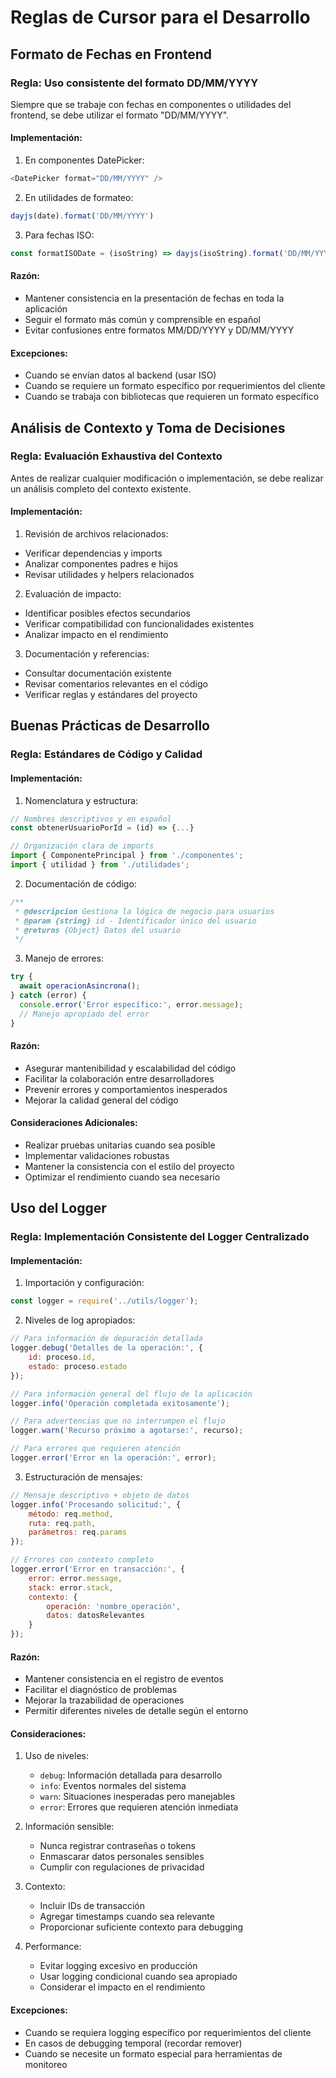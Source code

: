 # Reglas de Cursor para el Desarrollo

## Formato de Fechas en Frontend

### Regla: Uso consistente del formato DD/MM/YYYY
Siempre que se trabaje con fechas en componentes o utilidades del frontend, se debe utilizar el formato "DD/MM/YYYY".

#### Implementación:
1. En componentes DatePicker:
```javascript
<DatePicker format="DD/MM/YYYY" />
```

2. En utilidades de formateo:
```javascript
dayjs(date).format('DD/MM/YYYY')
```

3. Para fechas ISO:
```javascript
const formatISODate = (isoString) => dayjs(isoString).format('DD/MM/YYYY');
```

#### Razón:
- Mantener consistencia en la presentación de fechas en toda la aplicación
- Seguir el formato más común y comprensible en español
- Evitar confusiones entre formatos MM/DD/YYYY y DD/MM/YYYY

#### Excepciones:
- Cuando se envían datos al backend (usar ISO)
- Cuando se requiere un formato específico por requerimientos del cliente
- Cuando se trabaja con bibliotecas que requieren un formato específico 

## Análisis de Contexto y Toma de Decisiones

### Regla: Evaluación Exhaustiva del Contexto
Antes de realizar cualquier modificación o implementación, se debe realizar un análisis completo del contexto existente.

#### Implementación:
1. Revisión de archivos relacionados:
- Verificar dependencias y imports
- Analizar componentes padres e hijos
- Revisar utilidades y helpers relacionados

2. Evaluación de impacto:
- Identificar posibles efectos secundarios
- Verificar compatibilidad con funcionalidades existentes
- Analizar impacto en el rendimiento

3. Documentación y referencias:
- Consultar documentación existente
- Revisar comentarios relevantes en el código
- Verificar reglas y estándares del proyecto

## Buenas Prácticas de Desarrollo

### Regla: Estándares de Código y Calidad

#### Implementación:
1. Nomenclatura y estructura:
```javascript
// Nombres descriptivos y en español
const obtenerUsuarioPorId = (id) => {...}

// Organización clara de imports
import { ComponentePrincipal } from './componentes';
import { utilidad } from './utilidades';
```

2. Documentación de código:
```javascript
/**
 * @descripcion Gestiona la lógica de negocio para usuarios
 * @param {string} id - Identificador único del usuario
 * @returns {Object} Datos del usuario
 */
```

3. Manejo de errores:
```javascript
try {
  await operacionAsincrona();
} catch (error) {
  console.error('Error específico:', error.message);
  // Manejo apropiado del error
}
```

#### Razón:
- Asegurar mantenibilidad y escalabilidad del código
- Facilitar la colaboración entre desarrolladores
- Prevenir errores y comportamientos inesperados
- Mejorar la calidad general del código

#### Consideraciones Adicionales:
- Realizar pruebas unitarias cuando sea posible
- Implementar validaciones robustas
- Mantener la consistencia con el estilo del proyecto
- Optimizar el rendimiento cuando sea necesario 

## Uso del Logger

### Regla: Implementación Consistente del Logger Centralizado

#### Implementación:
1. Importación y configuración:
```javascript
const logger = require('../utils/logger');
```

2. Niveles de log apropiados:
```javascript
// Para información de depuración detallada
logger.debug('Detalles de la operación:', { 
    id: proceso.id,
    estado: proceso.estado 
});

// Para información general del flujo de la aplicación
logger.info('Operación completada exitosamente');

// Para advertencias que no interrumpen el flujo
logger.warn('Recurso próximo a agotarse:', recurso);

// Para errores que requieren atención
logger.error('Error en la operación:', error);
```

3. Estructuración de mensajes:
```javascript
// Mensaje descriptivo + objeto de datos
logger.info('Procesando solicitud:', {
    método: req.method,
    ruta: req.path,
    parámetros: req.params
});

// Errores con contexto completo
logger.error('Error en transacción:', {
    error: error.message,
    stack: error.stack,
    contexto: {
        operación: 'nombre_operación',
        datos: datosRelevantes
    }
});
```

#### Razón:
- Mantener consistencia en el registro de eventos
- Facilitar el diagnóstico de problemas
- Mejorar la trazabilidad de operaciones
- Permitir diferentes niveles de detalle según el entorno

#### Consideraciones:
1. Uso de niveles:
   - `debug`: Información detallada para desarrollo
   - `info`: Eventos normales del sistema
   - `warn`: Situaciones inesperadas pero manejables
   - `error`: Errores que requieren atención inmediata

2. Información sensible:
   - Nunca registrar contraseñas o tokens
   - Enmascarar datos personales sensibles
   - Cumplir con regulaciones de privacidad

3. Contexto:
   - Incluir IDs de transacción
   - Agregar timestamps cuando sea relevante
   - Proporcionar suficiente contexto para debugging

4. Performance:
   - Evitar logging excesivo en producción
   - Usar logging condicional cuando sea apropiado
   - Considerar el impacto en el rendimiento

#### Excepciones:
- Cuando se requiera logging específico por requerimientos del cliente
- En casos de debugging temporal (recordar remover)
- Cuando se necesite un formato especial para herramientas de monitoreo 